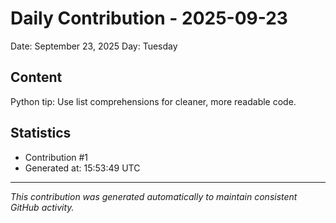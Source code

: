 # Daily Contribution - 2025-09-23

Date: September 23, 2025
Day: Tuesday

## Content

Python tip: Use list comprehensions for cleaner, more readable code.

## Statistics

- Contribution #1
- Generated at: 15:53:49 UTC

---
*This contribution was generated automatically to maintain consistent GitHub activity.*
